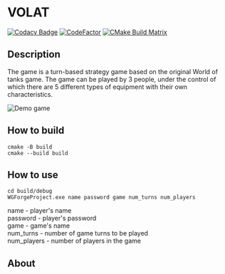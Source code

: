 # VOLAT

[![Codacy Badge](https://api.codacy.com/project/badge/Grade/8945fc2b3ef74c258ff0c55ca7dd9ee8?branch=main)](https://app.codacy.com/gh/AlekseyKorshuk/VOLAT?utm_source=github.com&utm_medium=referral&utm_content=AlekseyKorshuk/VOLAT&utm_campaign=Badge_Grade_Settings)
[![CodeFactor](https://www.codefactor.io/repository/github/alekseykorshuk/volat/badge/main)](https://www.codefactor.io/repository/github/alekseykorshuk/volat/overview/main)
[![CMake Build Matrix](https://github.com/AlekseyKorshuk/VOLAT/actions/workflows/c-cpp.yml/badge.svg?branch=main)](https://github.com/AlekseyKorshuk/VOLAT/actions/workflows/c-cpp.yml)

## Description
The game is a turn-based strategy game based on the original World of tanks game. The game can be played by 3 people, under the control of which there are 5 different types of equipment with their own characteristics.

![Demo game](https://i.postimg.cc/yN7ym6Db/test-VOLAT2.gif)

## How to build
```
cmake -B build
cmake --build build
```
## How to use
```
cd build/debug
WGForgeProject.exe name password game num_turns num_players
```
name - player's name\
password  - player's password\
game - game's name\
num_turns - number of game turns to be played\
num_players - number of players in the game


## About
